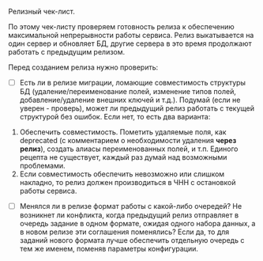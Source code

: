 Релизный чек-лист.

По этому чек-листу проверяем готовность релиза к обеспечению максимальной непрерывности работы сервиса. Релиз выкатывается на один сервер и
обновляет БД, другие сервера в это время продолжают работать с предыдущим релизом.

Перед созданием релиза нужно проверить:

- [ ] Есть ли в релизе миграции, ломающие совместимость структуры БД (удаление/переименование полей, изменение типов полей,
  добавление/удаление внешних ключей и т.д.). Подумай (если не уверен - проверь), может ли предыдущий релиз работать с текущей структурой
  без ошибок. Если нет, то есть два варианта:

1. Обеспечить совместимость. Пометить удаляемые поля, как deprecated (с комментарием о необходимости удаления **через релиз**), создать
   алиасы переименованных полей, и т.п. Единого рецепта не существует, каждый раз думай над возможными проблемами.
2. Если совместимость обеспечить невозможно или слишком накладно, то релиз должен производиться в ЧНН с остановкой работы сервиса.

- [ ] Менялся ли в релизе формат работы с какой-либо очередей? Не возникнет ли конфликта, когда предыдущий релиз отправляет в очередь
  задание в одном формате, ожидая одного набора данных, а в новом релизе эти соглашения поменялись? Если да, то для заданий нового формата
  лучше обеспечить отдельную очередь с тем же именем, поменяв параметры конфигурации.